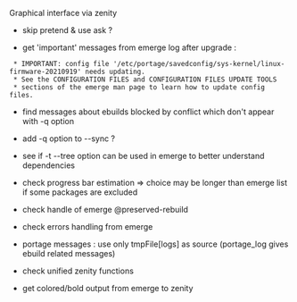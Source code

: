 Graphical interface via zenity
- skip pretend & use ask ?

- get 'important' messages from emerge log after upgrade :
```
 * IMPORTANT: config file '/etc/portage/savedconfig/sys-kernel/linux-firmware-20210919' needs updating.
 * See the CONFIGURATION FILES and CONFIGURATION FILES UPDATE TOOLS
 * sections of the emerge man page to learn how to update config files.
```
- find messages about ebuilds blocked by conflict which don't appear with -q option
- add -q option to --sync ?

- see if -t --tree option can be used in emerge to better understand dependencies
- check progress bar estimation => choice may be longer than emerge list if some packages are excluded

- check handle of emerge @preserved-rebuild
- check errors handling from emerge
- portage messages : use only tmpFile[logs] as source (portage_log gives ebuild related messages)
- check unified zenity functions

- get colored/bold output from emerge to zenity